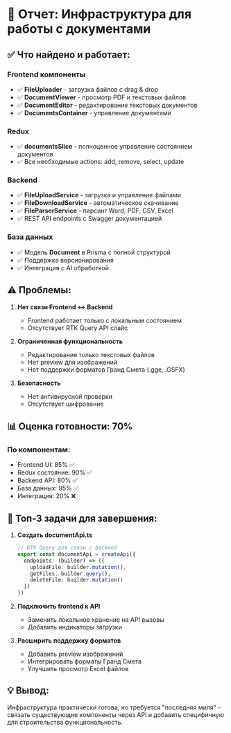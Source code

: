 # 📄 Отчет: Инфраструктура для работы с документами

## ✅ Что найдено и работает:

### Frontend компоненты
- ✅ **FileUploader** - загрузка файлов с drag & drop
- ✅ **DocumentViewer** - просмотр PDF и текстовых файлов  
- ✅ **DocumentEditor** - редактирование текстовых документов
- ✅ **DocumentsContainer** - управление документами

### Redux
- ✅ **documentsSlice** - полноценное управление состоянием документов
- ✅ Все необходимые actions: add, remove, select, update

### Backend
- ✅ **FileUploadService** - загрузка и управление файлами
- ✅ **FileDownloadService** - автоматическое скачивание
- ✅ **FileParserService** - парсинг Word, PDF, CSV, Excel
- ✅ REST API endpoints с Swagger документацией

### База данных
- ✅ Модель **Document** в Prisma с полной структурой
- ✅ Поддержка версионирования
- ✅ Интеграция с AI обработкой

## ⚠️ Проблемы:

1. **Нет связи Frontend ↔ Backend**
   - Frontend работает только с локальным состоянием
   - Отсутствует RTK Query API слайс

2. **Ограниченная функциональность**
   - Редактирование только текстовых файлов
   - Нет preview для изображений
   - Нет поддержки форматов Гранд Смета (.gge, .GSFX)

3. **Безопасность**
   - Нет антивирусной проверки
   - Отсутствует шифрование

## 📊 Оценка готовности: **70%**

### По компонентам:
- Frontend UI: 85% ✅
- Redux состояние: 90% ✅
- Backend API: 80% ✅
- База данных: 95% ✅
- Интеграция: 20% ❌

## 🎯 Топ-3 задачи для завершения:

1. **Создать documentApi.ts** 
   ```typescript
   // RTK Query для связи с backend
   export const documentApi = createApi({
     endpoints: (builder) => ({
       uploadFile: builder.mutation(),
       getFiles: builder.query(),
       deleteFile: builder.mutation()
     })
   })
   ```

2. **Подключить frontend к API**
   - Заменить локальное хранение на API вызовы
   - Добавить индикаторы загрузки

3. **Расширить поддержку форматов**
   - Добавить preview изображений
   - Интегрировать форматы Гранд Смета
   - Улучшить просмотр Excel файлов

## 💡 Вывод:
Инфраструктура практически готова, но требуется "последняя миля" - связать существующие компоненты через API и добавить специфичную для строительства функциональность.
